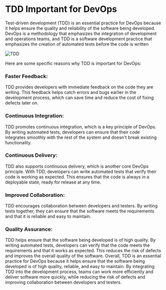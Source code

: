 # TDD Important for DevOps
Test-driven development (TDD) is an essential practice for DevOps because it helps ensure the quality and reliability of the software being developed. DevOps is a methodology that emphasizes the integration of development and operations teams, and TDD is a software development practice that emphasizes the creation of automated tests before the code is written

![TDD](https://user-images.githubusercontent.com/125833255/227734237-96254c1d-5e6e-447f-993c-c623137c78e5.png)

Here are some specific reasons why TDD is important for DevOps:
### Faster Feedback: 
TDD provides developers with immediate feedback on the code they are writing. This feedback helps catch errors and bugs earlier in the development process, which can save time and reduce the cost of fixing defects later on.

### Continuous Integration: 
TDD promotes continuous integration, which is a key principle of DevOps. By writing automated tests, developers can ensure that their code integrates smoothly with the rest of the system and doesn't break existing functionality.

### Continuous Delivery: 
TDD also supports continuous delivery, which is another core DevOps principle. With TDD, developers can write automated tests that verify their code is working as expected. This ensures that the code is always in a deployable state, ready for release at any time.

### Improved Collaboration: 
TDD encourages collaboration between developers and testers. By writing tests together, they can ensure that the software meets the requirements and that it is reliable and easy to maintain.

### Quality Assurance: 
TDD helps ensure that the software being developed is of high quality. By writing automated tests, developers can verify that the code meets the requirements and that it works as expected. This reduces the risk of defects and improves the overall quality of the software.
Overall, TDD is an essential practice for DevOps because it helps ensure that the software being developed is of high quality, reliable, and easy to maintain. By integrating TDD into the development process, teams can work more efficiently and deliver software more quickly, while reducing the risk of defects and improving collaboration between developers and testers.
